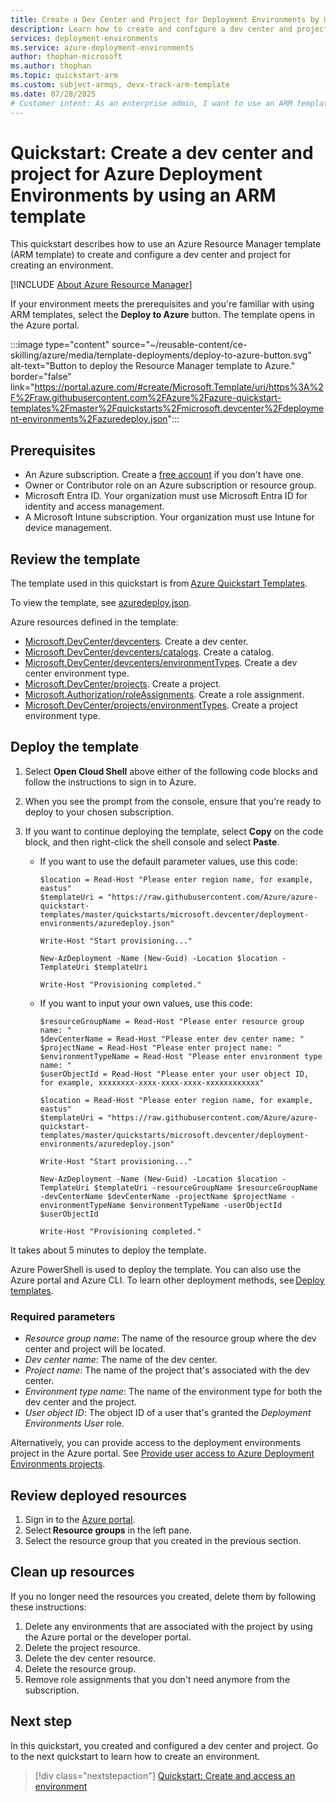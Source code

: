```yaml
---
title: Create a Dev Center and Project for Deployment Environments by Using an ARM Template
description: Learn how to create and configure a dev center and project for Azure Deployment Environments by using an ARM template.
services: deployment-environments
ms.service: azure-deployment-environments
author: thophan-microsoft
ms.author: thophan
ms.topic: quickstart-arm
ms.custom: subject-armqs, devx-track-arm-template
ms.date: 07/28/2025
# Customer intent: As an enterprise admin, I want to use an ARM template to create and configure a dev center and project so that I can evaluate Deployment Environments.
---
```


# Quickstart: Create a dev center and project for Azure Deployment Environments by using an ARM template

This quickstart describes how to use an Azure Resource Manager template (ARM template) to create and configure a dev center and project for creating an environment.

[!INCLUDE [About Azure Resource Manager](~/reusable-content/ce-skilling/azure/includes/resource-manager-quickstart-introduction.md)]

If your environment meets the prerequisites and you're familiar with using ARM templates, select the
**Deploy to Azure** button. The template opens in the Azure portal.

:::image type="content" source="~/reusable-content/ce-skilling/azure/media/template-deployments/deploy-to-azure-button.svg" alt-text="Button to deploy the Resource Manager template to Azure." border="false" link="https://portal.azure.com/#create/Microsoft.Template/uri/https%3A%2F%2Fraw.githubusercontent.com%2FAzure%2Fazure-quickstart-templates%2Fmaster%2Fquickstarts%2Fmicrosoft.devcenter%2Fdeployment-environments%2Fazuredeploy.json":::

## Prerequisites

- An Azure subscription. Create a [free account](https://azure.microsoft.com/free/?WT.mc_id=A261C142F) if you don't have one.
- Owner or Contributor role on an Azure subscription or resource group.
- Microsoft Entra ID. Your organization must use Microsoft Entra ID for identity and access management.
- A Microsoft Intune subscription. Your organization must use Intune for device management.

## Review the template

The template used in this quickstart is from [Azure Quickstart Templates](/samples/azure/azure-quickstart-templates/deployment-environments/).

To view the template, see [azuredeploy.json](https://raw.githubusercontent.com/Azure/azure-quickstart-templates/master/quickstarts/microsoft.devcenter/deployment-environments/azuredeploy.json).

Azure resources defined in the template:

- [Microsoft.DevCenter/devcenters](/azure/templates/microsoft.devcenter/devcenters). Create a dev center.
- [Microsoft.DevCenter/devcenters/catalogs](/azure/templates/microsoft.devcenter/devcenters/catalogs). Create a catalog.
- [Microsoft.DevCenter/devcenters/environmentTypes](/azure/templates/microsoft.devcenter/devcenters/environmenttypes). Create a dev center environment type.
- [Microsoft.DevCenter/projects](/azure/templates/microsoft.devcenter/projects). Create a project.
- [Microsoft.Authorization/roleAssignments](/azure/templates/microsoft.authorization/roleassignments). Create a role assignment.
- [Microsoft.DevCenter/projects/environmentTypes](/azure/templates/microsoft.devcenter/projects/environmenttypes). Create a project environment type.

## Deploy the template

1. Select **Open Cloud Shell** above either of the following code blocks and follow the instructions to sign in to Azure.
1. When you see the prompt from the console, ensure that you're ready to deploy to your chosen subscription.
1. If you want to continue deploying the template, select **Copy** on the code block, and then right-click the shell console and select **Paste**.

   - If you want to use the default parameter values, use this code:

      ```azurepowershell-interactive
      $location = Read-Host "Please enter region name, for example, eastus"
      $templateUri = "https://raw.githubusercontent.com/Azure/azure-quickstart-templates/master/quickstarts/microsoft.devcenter/deployment-environments/azuredeploy.json"

      Write-Host "Start provisioning..."

      New-AzDeployment -Name (New-Guid) -Location $location -TemplateUri $templateUri

      Write-Host "Provisioning completed."

      ```

   - If you want to input your own values, use this code:

      ```azurepowershell-interactive
      $resourceGroupName = Read-Host "Please enter resource group name: "
      $devCenterName = Read-Host "Please enter dev center name: "
      $projectName = Read-Host "Please enter project name: "
      $environmentTypeName = Read-Host "Please enter environment type name: "
      $userObjectId = Read-Host "Please enter your user object ID, for example, xxxxxxxx-xxxx-xxxx-xxxx-xxxxxxxxxxxx"

      $location = Read-Host "Please enter region name, for example, eastus"
      $templateUri = "https://raw.githubusercontent.com/Azure/azure-quickstart-templates/master/quickstarts/microsoft.devcenter/deployment-environments/azuredeploy.json"

      Write-Host "Start provisioning..."

      New-AzDeployment -Name (New-Guid) -Location $location -TemplateUri $templateUri -resourceGroupName $resourceGroupName -devCenterName $devCenterName -projectName $projectName -environmentTypeName $environmentTypeName -userObjectId $userObjectId

      Write-Host "Provisioning completed."

      ```

It takes about 5 minutes to deploy the template.

Azure PowerShell is used to deploy the template. You can also use the Azure portal and Azure CLI. To learn other deployment methods, see [Deploy templates](../azure-resource-manager/templates/deploy-portal.md).

### Required parameters

- *Resource group name*: The name of the resource group where the dev center and project will be located.
- *Dev center name*: The name of the dev center.
- *Project name*: The name of the project that's associated with the dev center.
- *Environment type name*: The name of the environment type for both the dev center and the project.
- *User object ID*: The object ID of a user that's granted the *Deployment Environments User* role.

Alternatively, you can provide access to the deployment environments project in the Azure portal. See [Provide user access to Azure Deployment Environments projects](./how-to-configure-deployment-environments-user.md).

## Review deployed resources

1. Sign in to the [Azure portal](https://portal.azure.com).
1. Select **Resource groups** in the left pane. 
1. Select the resource group that you created in the previous section.  

## Clean up resources

If you no longer need the resources you created, delete them by following these instructions:

1. Delete any environments that are associated with the project by using the Azure portal or the developer portal.
1. Delete the project resource.
1. Delete the dev center resource.
1. Delete the resource group.
1. Remove role assignments that you don't need anymore from the subscription.

## Next step

In this quickstart, you created and configured a dev center and project. Go to the next quickstart to learn how to create an environment.

> [!div class="nextstepaction"]
> [Quickstart: Create and access an environment](./quickstart-create-access-environments.md)
